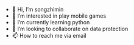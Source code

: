 - 👋 Hi, I’m songzhimin
- 👀 I’m interested in play mobile games
- 🌱 I’m currently learning python
- 💞️ I’m looking to collaborate on data protection
- 📫 How to reach me via email

<!---
zhimsong/zhimsong is a ✨ special ✨ repository because its `README.md` (this file) appears on your GitHub profile.
You can click the Preview link to take a look at your changes.
--->
